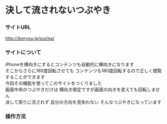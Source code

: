 決して流されないつぶやき
========

### サイトURL ###
http://ikeryou.jp/oui/na/<br>

### サイトについて ###
iPhoneを横向きにするとコンテンツも自動的に横向きになります<br>
そこからさらに180度回転させても コンテンツも180度回転するので正しく閲覧することができます<br>
今回その機能を使ってこのサイトをつくりました<br>
画面中央のつぶやきだけは 横向き限定ですが画面の向きを変えても回転しません<br>
決して周りに流されず 自分の方向を見失わない そんなつぶやきになっています

### 操作方法 ###
